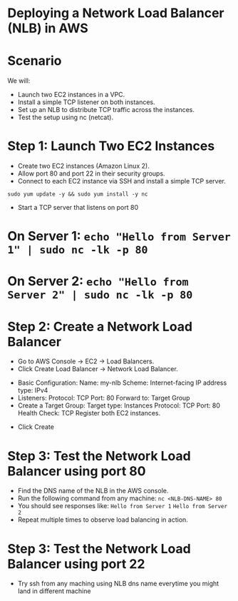 # Deploying a Network Load Balancer (NLB) in AWS

# Scenario
We will:

- Launch two EC2 instances in a VPC.
- Install a simple TCP listener on both instances.
- Set up an NLB to distribute TCP traffic across the instances.
- Test the setup using nc (netcat).

# Step 1: Launch Two EC2 Instances

- Create two EC2 instances (Amazon Linux 2).
- Allow port 80 and port 22 in their security groups.
- Connect to each EC2 instance via SSH and install a simple TCP server.

`sudo yum update -y && sudo yum install -y nc`

- Start a TCP server that listens on port 80

# On Server 1: `echo "Hello from Server 1" | sudo nc -lk -p 80`
# On Server 2: `echo "Hello from Server 2" | sudo nc -lk -p 80`

# Step 2: Create a Network Load Balancer
- Go to AWS Console → EC2 → Load Balancers.
- Click Create Load Balancer → Network Load Balancer.
* Basic Configuration:
  Name: my-nlb
  Scheme: Internet-facing
  IP address type: IPv4
* Listeners:
  Protocol: TCP
  Port: 80
  Forward to: Target Group
* Create a Target Group:
  Target type: Instances
  Protocol: TCP
  Port: 80
  Health Check: TCP
  Register both EC2 instances.
- Click Create

# Step 3: Test the Network Load Balancer using port 80
- Find the DNS name of the NLB in the AWS console.
- Run the following command from any machine: `nc <NLB-DNS-NAME> 80`
- You should see responses like: 
  `Hello from Server 1`
  `Hello from Server 2`
- Repeat multiple times to observe load balancing in action.

# Step 3: Test the Network Load Balancer using port 22
- Try ssh from any maching using NLB dns name everytime you might land in different machine
